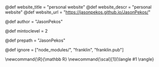 @def website_title = "personal website"
@def website_descr = "personal website"
@def website_url = "https://jasonpekos.github.io/JasonPekos/"

@def author = "JasonPekos"

@def mintoclevel = 2

@def prepath = "JasonPekos"

@def ignore = ["node_modules/", "franklin", "franklin.pub"]

\newcommand{\R}{\mathbb R} \newcommand{\scal}[1]{\langle #1 \rangle}
